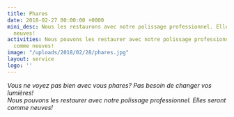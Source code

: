 ```yaml
---
title: Phares
date: 2018-02-27 00:00:00 +0000
mini_desc: Nous les restaurons avec notre polissage professionnel. Elles seront comme
  neuves!
activities: Nous pouvons les restaurer avec notre polissage professionnel. Elles seront
  comme neuves!
image: "/uploads/2018/02/28/phares.jpg"
layout: service
logo: ''
---
```

_Vous ne voyez pas bien avec vous phares? Pas besoin de changer vos lumières!  
Nous pouvons les restaurer avec notre polissage professionnel. Elles seront comme neuves!_